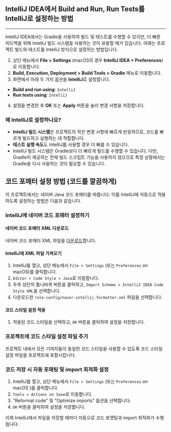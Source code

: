 ## IntelliJ IDEA에서 Build and Run, Run Tests를 IntelliJ로 설정하는 방법

---

IntelliJ IDEA에서는 Gradle을 사용하여 빌드 및 테스트를 수행할 수 있지만, 더 빠른 피드백을 위해 IntelliJ 빌드 시스템을 사용하는 것이 유용할 때가 있습니다. 아래는 프로젝트 빌드와 테스트를
IntelliJ 방식으로 설정하는 방법입니다.

1. 상단 메뉴에서 **File > Settings** (macOS의 경우 **IntelliJ IDEA > Preferences**)로 이동합니다.
2. **Build, Execution, Deployment > Build Tools > Gradle** 메뉴로 이동합니다.
3. 화면에서 아래 두 가지 옵션을 **IntelliJ**로 설정합니다.

- **Build and run using**: `IntelliJ`
- **Run tests using**: `IntelliJ`

4. 설정을 변경한 후 **OK** 또는 **Apply** 버튼을 눌러 변경 사항을 저장합니다.

### 왜 IntelliJ로 설정하나요?

- **IntelliJ 빌드 시스템**은 프로젝트의 작은 변경 사항에 빠르게 반응하므로, 코드를 빠르게 빌드하고 실행하는 데 적합합니다.
- **테스트 실행 속도**도 IntelliJ를 사용할 경우 더 빠를 수 있습니다.
- IntelliJ 빌드 시스템은 Gradle보다 더 빠르게 빌드를 수행할 수 있습니다. 다만, Gradle이 제공하는 전체 빌드
  스크립트 기능을 사용하지 않으므로 특정 상황에서는 Gradle을 다시 사용하는 것이 필요할 수 있습니다.

## 코드 포매터 설정 방법 (코드를 깔끔하게)

이 프로젝트에서는 네이버 Java 코드 포매터를 따릅니다. 이를 IntelliJ에 자동으로 적용하도록 설정하는 방법은 다음과 같습니다.

### IntelliJ에 네이버 코드 포매터 설정하기

#### 네이버 코드 포매터 XML 다운로드

네이버 코드 포매터 XML
파일을 [다운로드](https://github.com/naver/hackday-conventions-java/blob/master/rule-config/naver-intellij-formatter.xml)합니다.

#### IntelliJ에 XML 파일 가져오기

1. IntelliJ를 열고, 상단 메뉴에서 `File > Settings` (또는 `Preferences` on macOS)를 클릭합니다.
2. `Editor > Code Style > Java`로 이동합니다.
3. 우측 상단의 톱니바퀴 버튼을 클릭하고, `Import Scheme > IntelliJ IDEA Code Style XML`을 선택합니다.
4. 다운로드한 `rule-config/naver-intellij-formatter.xml` 파일을 선택합니다.

#### 코드 스타일 설정 적용

1. 적용된 코드 스타일을 선택하고, `OK` 버튼을 클릭하여 설정을 저장합니다.

### 프로젝트에 코드 스타일 설정 파일 추가

프로젝트 내에서 모든 기여자들이 동일한 코드 스타일을 사용할 수 있도록 코드 스타일 설정 파일을 프로젝트에 포함시킵니다.

### 코드 저장 시 자동 포매팅 및 import 최적화 설정

1. IntelliJ를 열고, 상단 메뉴에서 `File > Settings` (또는 `Preferences` on macOS`)를 클릭합니다.
2. `Tools > Actions on Save`로 이동합니다.
3. "Reformat code" 및 "Optimize imports" 옵션을 선택합니다.
4. `OK` 버튼을 클릭하여 설정을 저장합니다.

이제 IntelliJ에서 파일을 저장할 때마다 자동으로 코드 포맷팅과 import 최적화가 수행됩니다.
